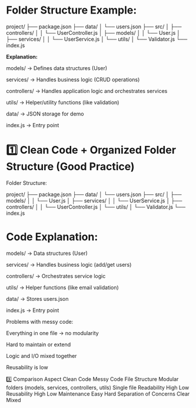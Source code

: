 # Folder Structure Example:

project/
├── package.json
├── data/
│   └── users.json
├── src/
│   ├── controllers/
│   │   └── UserController.js
│   ├── models/
│   │   └── User.js
│   ├── services/
│   │   └── UserService.js
│   └── utils/
│       └── Validator.js
└── index.js


**Explanation:**

models/ → Defines data structures (User)

services/ → Handles business logic (CRUD operations)

controllers/ → Handles application logic and orchestrates services

utils/ → Helper/utility functions (like validation)

data/ → JSON storage for demo

index.js → Entry point

# 1️⃣ Clean Code + Organized Folder Structure (Good Practice)

Folder Structure:

project/
├── package.json
├── data/
│   └── users.json
├── src/
│   ├── models/
│   │   └── User.js
│   ├── services/
│   │   └── UserService.js
│   ├── controllers/
│   │   └── UserController.js
│   └── utils/
│       └── Validator.js
└── index.js


# Code Explanation:

models/ → Data structures (User)

services/ → Handles business logic (add/get users)

controllers/ → Orchestrates service logic

utils/ → Helper functions (like email validation)

data/ → Stores users.json

index.js → Entry point

Problems with messy code:

Everything in one file → no modularity

Hard to maintain or extend

Logic and I/O mixed together

Reusability is low

3️⃣ Comparison
Aspect	Clean Code	Messy Code
File Structure	Modular folders (models, services, controllers, utils)	Single file
Readability	High	Low
Reusability	High	Low
Maintenance	Easy	Hard
Separation of Concerns	Clear	Mixed